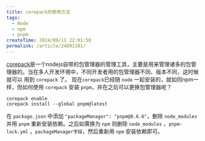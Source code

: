 ```yaml
---
title: corepack的使用方法
tags:
  - Node
  - npm
  - pnpm
createTime: 2024/09/11 22:01:50
permalink: /article/24091101/
---
```


[corepack](https://nodejs.cn/api/corepack.html)是一个nodejs自带的包管理器的管理工具，主要是用来管理诸多的包管理器的。当在多人开发环境中，不同开发者用的包管理器不同、版本不同，这时候就可以
用到 `corepack` 了。
现在`corepack`已经随 `node` 一起安装的，就如同npm一样，但如何使用 `corepack` 安装 `pnpm`，并在之后可以更换包管理器呢？
``` npm
corepack enable
corepack install --global pnpm@latest
```
在 `package.json` 中添加 `"packageManager": "pnpm@8.6.6"`，删除 `node_modules` 并用 `pnpm`
重新安装依赖。之后如需换为 `npm` 则删除 `node_modules` ，`pnpm-lock.yml` ，`packageManager字段`，然后重新用
`npm` 安装依赖即可。
